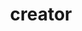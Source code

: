 ---
title: "creator"
description: "ambivert, inspired by life"
slug: "creator"
image: "creator.jpeg"
---